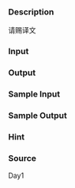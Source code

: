 
### Description
请赐译文
### Input

### Output

### Sample Input

### Sample Output

### Hint

### Source
Day1